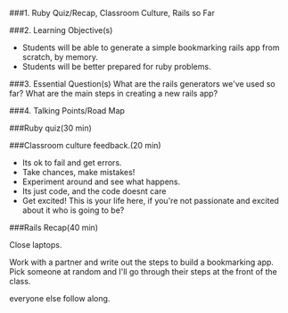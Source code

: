 ###1. Ruby Quiz/Recap, Classroom Culture, Rails so Far

###2. Learning Objective(s)
* Students will be able to generate a simple bookmarking rails app from scratch, by memory.
* Students will be better prepared for ruby problems.


###3. Essential Question(s)
What are the rails generators we've used so far?
What are the main steps in creating a new rails app?


###4. Talking Points/Road Map

###Ruby quiz(30 min)


###Classroom culture feedback.(20 min)

* Its ok to fail and get errors.
* Take chances, make mistakes!
* Experiment around and see what happens.
* Its just code, and the code doesnt care
* Get excited! This is your life here, if you're not passionate and excited about it who is going to be?

###Rails Recap(40 min)

Close laptops.

Work with a partner and write out the steps to build a bookmarking app.
Pick someone at random and I'll go through their steps at the front of the class.

everyone else follow along.



